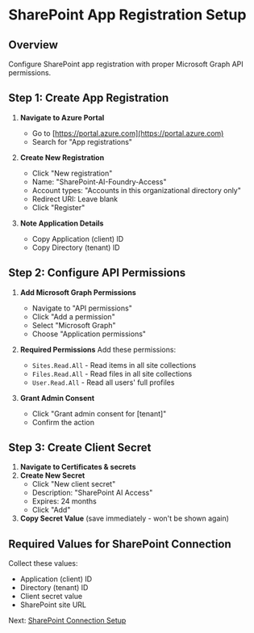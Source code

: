 # SharePoint App Registration Setup

## Overview
Configure SharePoint app registration with proper Microsoft Graph API permissions.

## Step 1: Create App Registration

1. **Navigate to Azure Portal**
   - Go to [https://portal.azure.com](https://portal.azure.com)
   - Search for "App registrations"

2. **Create New Registration**
   - Click "New registration"
   - Name: "SharePoint-AI-Foundry-Access"
   - Account types: "Accounts in this organizational directory only"
   - Redirect URI: Leave blank
   - Click "Register"

3. **Note Application Details**
   - Copy Application (client) ID
   - Copy Directory (tenant) ID

## Step 2: Configure API Permissions

1. **Add Microsoft Graph Permissions**
   - Navigate to "API permissions"
   - Click "Add a permission"
   - Select "Microsoft Graph"
   - Choose "Application permissions"

2. **Required Permissions**
   Add these permissions:
   - `Sites.Read.All` - Read items in all site collections
   - `Files.Read.All` - Read files in all site collections
   - `User.Read.All` - Read all users' full profiles

3. **Grant Admin Consent**
   - Click "Grant admin consent for [tenant]"
   - Confirm the action

## Step 3: Create Client Secret

1. **Navigate to Certificates & secrets**
2. **Create New Secret**
   - Click "New client secret"
   - Description: "SharePoint AI Access"
   - Expires: 24 months
   - Click "Add"
3. **Copy Secret Value** (save immediately - won't be shown again)

## Required Values for SharePoint Connection

Collect these values:
- Application (client) ID
- Directory (tenant) ID  
- Client secret value
- SharePoint site URL

Next: [SharePoint Connection Setup](03-sharepoint-connection-setup.md)

